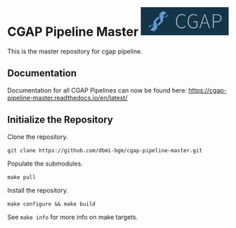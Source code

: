 <img src="https://github.com/dbmi-bgm/cgap-pipeline/blob/master/docs/images/cgap_logo.png" width="200" align="right">

# CGAP Pipeline Master

This is the master repository for cgap pipeline.

## Documentation

Documentation for all CGAP Pipelines can now be found here:
https://cgap-pipeline-master.readthedocs.io/en/latest/

## Initialize the Repository

Clone the repository.

    git clone https://github.com/dbmi-bgm/cgap-pipeline-master.git

Populate the submodules.

    make pull

Install the repository.

    make configure && make build

See ``make info`` for more info on make targets.
